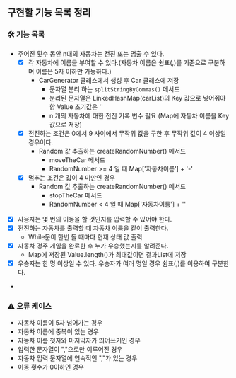 ## 구현할 기능 목록 정리

### 🛠️ 기능 목록

- 주어진 횟수 동안 n대의 자동차는 전진 또는 멈출 수 있다.
    - [x] 각 자동차에 이름을 부여할 수 있다.(자동차 이름은 쉼표(,)를 기준으로 구분하며 이름은 5자 이하만 가능하다.)
        - CarGenerator 클래스에서 생성 후 Car 클래스에 저장
            - 문자열 분리 하는 ```splitStringByCommas()``` 메서드
            - 분리된 문자열은 LinkedHashMap(carList)의 Key 값으로 넣어줘야 함 Value 초기값은 ''
            - n 개의 자동차에 대한 전진 기록 변수 필요 (Map에 자동차 이름을 Key값으로 저장)
    - [x] 전진하는 조건은 0에서 9 사이에서 무작위 값을 구한 후 무작위 값이 4 이상일 경우이다.
        - Random 값 추출하는 createRandomNumber() 메서드
            - moveTheCar 메서드
            - RandomNumber >= 4 일 때 Map['자동차이름'] + '-'
    - [x] 멈추는 조건은 값이 4 미만인 경우
        - Random 값 추출하는 createRandomNumber() 메서드
            - stopTheCar 메서드
            - RandomNumber < 4 일 때 Map['자동차이름'] + ''

- [x] 사용자는 몇 번의 이동을 할 것인지를 입력할 수 있어야 한다.
- [x] 전진하는 자동차를 출력할 때 자동차 이름을 같이 출력한다.
    - While문이 한번 돌 때마다 현재 상태 값 출력
- [x] 자동차 경주 게임을 완료한 후 누가 우승했는지를 알려준다.
    - Map에 저장된 Value.length()가 최대값이면 결과List에 저장
- [x] 우승자는 한 명 이상일 수 있다. 우승자가 여러 명일 경우 쉼표(,)를 이용하여 구분한다.
-

### ⚠️ 오류 케이스

- 자동차 이름이 5자 넘어가는 경우
- 자동차 이름에 중복이 있는 경우
- 자동차 이름 첫자와 마지막자가 띄어쓰기인 경우
- 입력한 문자열이 ","으로만 이루어진 경우
- 자동차 입력 문자열에 연속적인 ","가 있는 경우
- 이동 횟수가 0이하인 경우
